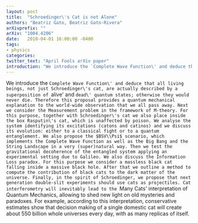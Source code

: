 ```yaml
---
layout: post
title:  "Schroedinger\'s Cat is not Alone"
authors: "Beatriz Gato, Beatriz Gato-Rivera"
arXivprefix: ""
arXiv: "1004.4206"
date:   2010-04-01 16:00:00 -0400
tags:
- physics
categories:
twitter_text: "April Fools arXiv paper"
introduction: "We introduce the `Complete Wave Function\' and deduce that all living beings, not just Schroedinger\'s cat, are..."
---
```


We introduce the `Complete Wave Function\' and deduce that all living beings, not just Schroedinger\'s cat, are actually described by a superposition of `alive\' and `dead\' quantum states; otherwise they would never die. Therefore this proposal provides a quantum mechanical explanation to the world-wide observation that we all pass away. Next we consider the Measurement problem in the framework of M-theory. For this purpose, together with Schroedinger\'s cat we also place inside the box Rasputin\'s cat, which is unaffected by poison. We analyse the system identifying its excitations (catons and catinos) and we discuss its evolution: either to a classical fight or to a quantum entanglement. We also propose the $BSV\\Psi$ scenario, which implements the Complete Wave Function as well as the Big Bang and the String Landscape in a very (super)natural way. Then we test the gravitational decoherence of the entangled system applying an experimental setting due to Galileo. We also discuss the Information Loss paradox. For this purpose we consider a massless black cat falling inside a massive black hole. After that we outline a method to compute the contribution of black cats to the dark matter of the universe. Finally, in the spirit of Schroedinger, we propose that next generation double-slit experiments should use cats as projectiles. Cat interferometry will inevitably lead to the `Many Cats\' interpretation of Quantum Mechanics, allowing to shed new light on old mysteries and paradoxes. For example, according to this interpretation, conservative estimates show that decision making of a single domestic cat will create about 550 billion whole universes every day, with as many replicas of itself.
